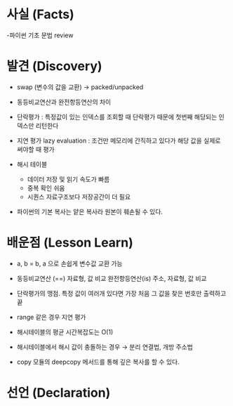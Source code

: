 # 사실 (Facts)
-파이썬 기초 문법 review

# 발견 (Discovery)
- swap (변수의 값을 교환) → packed/unpacked

- 동등비교연산과 완전항등연산의 차이

- 단락평가 : 특정값이 있는 인덱스를 조회할 때 단락평가 때문에 첫번째 해당되는 인덱스만 리턴한다

- 지연 평가 lazy evaluation : 조건만 메모리에 간직하고 있다가 해당 값을 실제로 써야할 때 평가

- 해시 테이블
    - 데이터 저장 및 읽기 속도가 빠름
    - 중복 확인 쉬움
    - 시퀀스 자료구조보다 저장공간이 더 필요

- 파이썬의 기본 복사는 얕은 복사라 원본이 훼손될 수 있다.

# 배운점 (Lesson Learn)
- a, b = b, a 으로 손쉽게 변수값 교환 가능

- 동등비교연산 (==) 자료형, 값 비교
완전항등연산(is) 주소, 자료형, 값 비교

- 단락평가의 맹점. 특정 값이 여러개 있다면 가장 처음 그 값을 찾은 번호만 출력하고 끝

- range 같은 경우 지연 평가

- 해시테이블의 평균 시간복잡도는 O(1)

- 해시테이블에서 해시 값이 충돌하는 경우 → 분리 연결법, 개방 주소법

- copy 모듈의 deepcopy 메서드를 통해 깊은 복사를 할 수 있다.

# 선언 (Declaration)